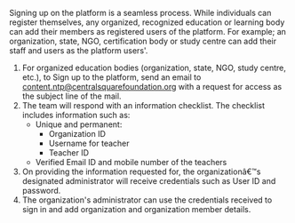 Signing up on the platform is a seamless process. While individuals can register themselves, any organized, recognized education or learning body can add their members as registered users of the platform. For example; an organization, state, NGO, certification body or study centre can add their staff and users as the platform users'.

1. For organized education bodies  (organization, state, NGO, study centre, etc.), to Sign up  to the platform,  send an email to content.ntp@centralsquarefoundation.org with a request for access as the subject line of the mail.
2. The team will respond with an information checklist. The checklist includes information such as:
	- Unique and permanent:
		- Organization ID
		- Username for teacher
		- Teacher ID
    - Verified Email ID and mobile number of the teachers
3. On providing the information requested for, the organizationâ€™s designated administrator will receive credentials such as User ID and password.
4. The organization's administrator can use the credentials received to sign in and add organization and organization member details.
